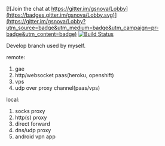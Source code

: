 [![Join the chat at https://gitter.im/gsnova/Lobby](https://badges.gitter.im/gsnova/Lobby.svg)](https://gitter.im/gsnova/Lobby?utm_source=badge&utm_medium=badge&utm_campaign=pr-badge&utm_content=badge)
[![Build Status](https://travis-ci.org/yinqiwen/gsnova.svg?branch=master)](https://travis-ci.org/yinqiwen/gsnova)

Develop branch used by myself. 

remote:   
1. gae  
2. http/websocket paas(heroku, openshift)   
3. vps   
4. udp over proxy channel(paas/vps)

local:  
1. socks proxy  
2. http(s) proxy  
3. direct forward   
5. dns/udp proxy   
6. android vpn app  

